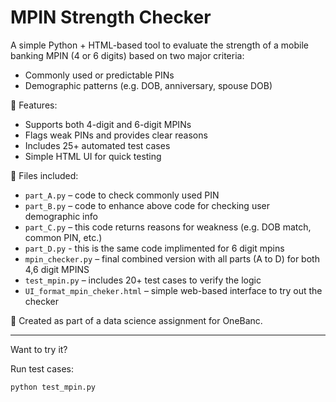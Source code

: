 # MPIN Strength Checker

A simple Python + HTML-based tool to evaluate the strength of a mobile banking MPIN (4 or 6 digits) based on two major criteria:

- Commonly used or predictable PINs
- Demographic patterns (e.g. DOB, anniversary, spouse DOB)

🧩 Features:
- Supports both 4-digit and 6-digit MPINs
- Flags weak PINs and provides clear reasons
- Includes 25+ automated test cases
- Simple HTML UI for quick testing

📁 Files included:
- `part_A.py` – code to check commonly used  PIN
- `part_B.py` – code to enhance above code for checking user demographic info  
- `part_C.py` – this code returns reasons for weakness (e.g. DOB match, common PIN, etc.)  
- `part_D.py` - this is the same code implimented for 6 digit mpins
- `mpin_checker.py` – final combined version with all parts (A to D) for both 4,6 digit MPINS
- `test_mpin.py` – includes 20+ test cases to verify the logic  
- `UI_format_mpin_cheker.html` – simple web-based interface to try out the checker

📌 Created as part of a data science assignment for OneBanc.

---

Want to try it?

Run test cases:
```bash
python test_mpin.py
